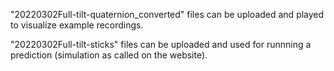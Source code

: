 "20220302Full-tilt-quaternion_converted" files can be uploaded and played to visualize example recordings.

"20220302Full-tilt-sticks" files can be uploaded and used for runnning a prediction (simulation as called on the website).